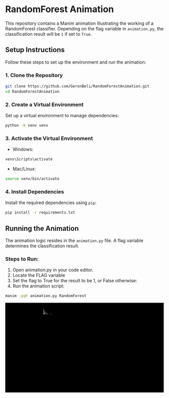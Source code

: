 # RandomForest Animation

This repository contains a Manim animation illustrating the working of a RandomForest classifier. Depending on the flag variable in `animation.py`, the classification result will be `1` if set to `True`.

## Setup Instructions

Follow these steps to set up the environment and run the animation:

### 1. Clone the Repository
```bash
git clone https://github.com/GeronBeli/RandomForestAnimation.git
cd RandomForestAnimation
```

### 2. Create a Virtual Environment
Set up a virtual environment to manage dependencies:
```bash
python -m venv venv
```


### 3. Activate the Virtual Environment
* Windows: 
```bash
venv\Scripts\activate
```

* Mac/Linux:
```bash
source venv/bin/activate
```

### 4. Install Dependencies
Install the required dependencies using `pip`:

```bash
pip install -r requirements.txt
```

## Running the Animation
The animation logic resides in the `animation.py` file. A flag variable determines the classification result.

### Steps to Run:
1. Open animation.py in your code editor.
2. Locate the FLAG variable
3. Set the flag to True for the result to be 1, or False otherwise:
4. Run the animation script:
```bash
manim -pqh animation.py RandomForest
```

<img src="random_forest.gif">